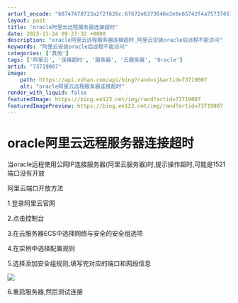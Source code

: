 ```yaml
---
arturl_encode: "68747470733a2f2f626c:6f672e6373646e2e6e65742f4a75737457616e74546f466c79:2f61727469636c652f64657461696c732f3733373139303037"
layout: post
title: "oracle阿里云远程服务器连接超时"
date: 2023-11-24 09:27:32 +0800
description: "oracle阿里云远程服务器连接超时_阿里云安装oracle后远程不能访问"
keywords: "阿里云安装oracle后远程不能访问"
categories: ['其他']
tags: ['阿里云', '连接超时', '服务器', '云服务器', 'Oracle']
artid: "73719007"
image:
    path: https://api.vvhan.com/api/bing?rand=sj&artid=73719007
    alt: "oracle阿里云远程服务器连接超时"
render_with_liquid: false
featuredImage: https://bing.ee123.net/img/rand?artid=73719007
featuredImagePreview: https://bing.ee123.net/img/rand?artid=73719007
---
```


# oracle阿里云远程服务器连接超时

当oracle远程使用公网IP连接服务器(阿里云服务器)时,提示操作超时,可能是1521端口没有开放

阿里云端口开放方法

1.登录阿里云官网

2.点击控制台

3.在云服务器ECS中选择网络与安全的安全组选项

4.在实例中选择配置规则

5.选择添加安全组规则,填写完对应的端口和网段信息

![](https://img-blog.csdn.net/20170625171914383?watermark/2/text/aHR0cDovL2Jsb2cuY3Nkbi5uZXQvSnVzdFdhbnRUb0ZseQ==/font/5a6L5L2T/fontsize/400/fill/I0JBQkFCMA==/dissolve/70/gravity/Center)

6.重启服务器,然后测试连接